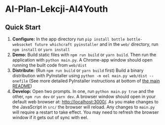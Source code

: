 # AI-Plan-Lekcji-AI4Youth

## Quick Start

1. **Configure:** In the app directory run `pip install bottle bottle-websocket future whichcraft pyinstaller` and in the `web/` directory, run `npm install` or `yarn install`
2. **Demo:** Build static files with `npm run build` or `yarn build`. Then run the application with `python main.py`. A Chrome-app window should open running the built code from `web/dist`
3. **Distribute:** (Run `npm run build` or `yarn build` first) Build a binary distribution with PyInstaller using `python -m eel main.py web/dist --onefile` (See more detailed PyInstaller instructions at bottom of [the main README](https://github.com/ChrisKnott/Eel))
4. **Develop:** Open two prompts. In one, run `python main.py true` and the other, `npm run dev` or `yarn dev`. A browser window should open in your default web browser at: [http://localhost:3000/](http://localhost:3000/). As you make changes to the JavaScript in `src/` the browser will reload. Any changes to `main.py` will require a restart to take effect. You may need to refresh the browser window if it gets out of sync with eel.